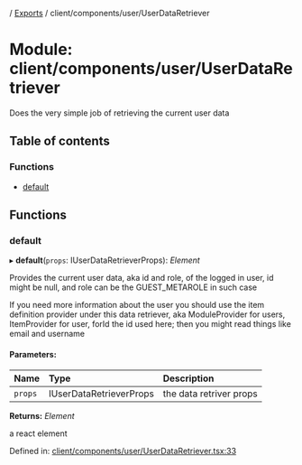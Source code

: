[](../README.md) / [Exports](../modules.md) / client/components/user/UserDataRetriever

# Module: client/components/user/UserDataRetriever

Does the very simple job of retrieving the current user data

## Table of contents

### Functions

- [default](client_components_user_userdataretriever.md#default)

## Functions

### default

▸ **default**(`props`: IUserDataRetrieverProps): *Element*

Provides the current user data, aka id and role, of the logged in user,
id might be null, and role can be the GUEST_METAROLE in such case

If you need more information about the user you should use the item definition
provider under this data retriever, aka ModuleProvider for users, ItemProvider for
user, forId the id used here; then you might read things like email and username

#### Parameters:

Name | Type | Description |
:------ | :------ | :------ |
`props` | IUserDataRetrieverProps | the data retriver props   |

**Returns:** *Element*

a react element

Defined in: [client/components/user/UserDataRetriever.tsx:33](https://github.com/onzag/itemize/blob/5fcde7cf/client/components/user/UserDataRetriever.tsx#L33)
